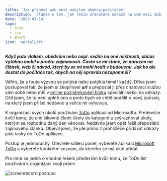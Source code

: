 ```yaml
---
title: 'Jak přenést web mezi mobilem a&nbsp;počítačem'
description: 'Článek o tom, jak řeším přenášení odkazů na web mezi mobilem a počítačem.'
date: '2023-03-14'
tags:
  - todo
  - tip
  - short
icon: 'aerialLift'
---
```


***Když jedu vlakem, obědvám nebo např. sedím na oné místnosti, občas vytáhnu mobil a pročtu zajímavosti. Často se mi stane, že narazím na článek, web či návod, který by se mi mohl hodit v budoucnu. Jak ho ale dostat do počítače tak, abych na něj opravdu nezapomněl?***

Věřím, že s&nbsp;touto výzvou se potýká nebo potýkla téměř každý. Dříve jsem postupoval tak, že jsem si zkopíroval ***url*** a&nbsp;přeposlal ji přes chatovací službu sám sobě nebo měl v&nbsp;[online poznámkovém bloku](https://www.notion.so/) speciální sekci na&nbsp;odkazy. Cítil jsem, že to není úplně ono a&nbsp;proto bych se chtěl podělit o&nbsp;nový způsob, na&nbsp;který jsem přišel nedávno a&nbsp;velice mi vyhovuje.

K&nbsp;organizaci svých úkolů používám [ToDo](https://todo.microsoft.com/tasks/) aplikaci od Microsoftu. Především kvůli tomu, že umí šikovně členit úkoly do&nbsp;kategorií a&nbsp;zvýrazňovat úkoly, kterým se rozhodnu daný den věnovat. Nedávno jsem opět řešil přeposlání zajímavého článku. Objevil jsem, že jde přímo z prohlížeče přidávat odkazy jako tasky do ToDo aplikace.

Postup je jednoduchý. Otevřete sdílecí panel, vyberete aplikaci [Microsoft ToDo](https://todo.microsoft.com/tasks/) a&nbsp;vyberete konkrétní seznam, do kterého se má úkol přidat.

Pro mne se jedná o&nbsp;vhodné řešení především kvůli tomu, že ToDo list používám k&nbsp;organizaci svojí práce.

![screenrecord postupu](/posts/images/jak-prenest-web-mezi-mobilem-a-pocitacem-01.gif)